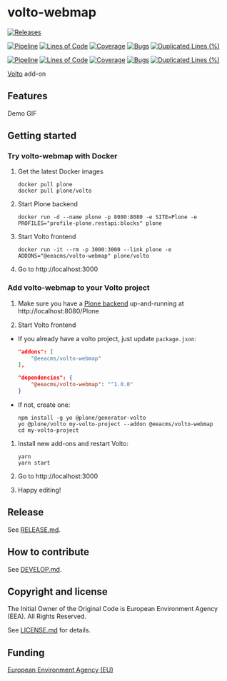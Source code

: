 # volto-webmap

[![Releases](https://img.shields.io/github/v/release/eea/volto-webmap)](https://github.com/eea/volto-webmap/releases)

[![Pipeline](https://ci.eionet.europa.eu/buildStatus/icon?job=volto-addons%2Fvolto-webmap%2Fmaster&subject=master)](https://ci.eionet.europa.eu/view/Github/job/volto-addons/job/volto-webmap/job/master/display/redirect)
[![Lines of Code](https://sonarqube.eea.europa.eu/api/project_badges/measure?project=volto-webmap-master&metric=ncloc)](https://sonarqube.eea.europa.eu/dashboard?id=volto-webmap-master)
[![Coverage](https://sonarqube.eea.europa.eu/api/project_badges/measure?project=volto-webmap-master&metric=coverage)](https://sonarqube.eea.europa.eu/dashboard?id=volto-webmap-master)
[![Bugs](https://sonarqube.eea.europa.eu/api/project_badges/measure?project=volto-webmap-master&metric=bugs)](https://sonarqube.eea.europa.eu/dashboard?id=volto-webmap-master)
[![Duplicated Lines (%)](https://sonarqube.eea.europa.eu/api/project_badges/measure?project=volto-webmap-master&metric=duplicated_lines_density)](https://sonarqube.eea.europa.eu/dashboard?id=volto-webmap-master)

[![Pipeline](https://ci.eionet.europa.eu/buildStatus/icon?job=volto-addons%2Fvolto-webmap%2Fdevelop&subject=develop)](https://ci.eionet.europa.eu/view/Github/job/volto-addons/job/volto-webmap/job/develop/display/redirect)
[![Lines of Code](https://sonarqube.eea.europa.eu/api/project_badges/measure?project=volto-webmap-develop&metric=ncloc)](https://sonarqube.eea.europa.eu/dashboard?id=volto-webmap-develop)
[![Coverage](https://sonarqube.eea.europa.eu/api/project_badges/measure?project=volto-webmap-develop&metric=coverage)](https://sonarqube.eea.europa.eu/dashboard?id=volto-webmap-develop)
[![Bugs](https://sonarqube.eea.europa.eu/api/project_badges/measure?project=volto-webmap-develop&metric=bugs)](https://sonarqube.eea.europa.eu/dashboard?id=volto-webmap-develop)
[![Duplicated Lines (%)](https://sonarqube.eea.europa.eu/api/project_badges/measure?project=volto-webmap-develop&metric=duplicated_lines_density)](https://sonarqube.eea.europa.eu/dashboard?id=volto-webmap-develop)

[Volto](https://github.com/plone/volto) add-on

## Features

Demo GIF

## Getting started

### Try volto-webmap with Docker

1. Get the latest Docker images

   ```
   docker pull plone
   docker pull plone/volto
   ```

1. Start Plone backend

   ```
   docker run -d --name plone -p 8080:8080 -e SITE=Plone -e PROFILES="profile-plone.restapi:blocks" plone
   ```

1. Start Volto frontend

   ```
   docker run -it --rm -p 3000:3000 --link plone -e ADDONS="@eeacms/volto-webmap" plone/volto
   ```

1. Go to http://localhost:3000

### Add volto-webmap to your Volto project

1. Make sure you have a [Plone backend](https://plone.org/download) up-and-running at http://localhost:8080/Plone

1. Start Volto frontend

- If you already have a volto project, just update `package.json`:

  ```JSON
  "addons": [
      "@eeacms/volto-webmap"
  ],

  "dependencies": {
      "@eeacms/volto-webmap": "^1.0.0"
  }
  ```

- If not, create one:

  ```
  npm install -g yo @plone/generator-volto
  yo @plone/volto my-volto-project --addon @eeacms/volto-webmap
  cd my-volto-project
  ```

1. Install new add-ons and restart Volto:

   ```
   yarn
   yarn start
   ```

1. Go to http://localhost:3000

1. Happy editing!

## Release

See [RELEASE.md](https://github.com/eea/volto-webmap/blob/master/RELEASE.md).

## How to contribute

See [DEVELOP.md](https://github.com/eea/volto-webmap/blob/master/DEVELOP.md).

## Copyright and license

The Initial Owner of the Original Code is European Environment Agency (EEA).
All Rights Reserved.

See [LICENSE.md](https://github.com/eea/volto-webmap/blob/master/LICENSE.md) for details.

## Funding

[European Environment Agency (EU)](http://eea.europa.eu)
